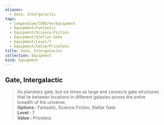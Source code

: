 ```yaml
---
aliases:
  - Gate, Intergalactic
tags:
  - Compendium/CSRD/en/Equipment
  - Equipment/Fantastic
  - Equipment/Science-Fiction
  - Equipment/Stellar-Gate
  - Equipment/Level/7
  - Equipment/Value/Priceless
title: Gate, Intergalactic
collection: Equipment
kind: Equipment
---
```

## Gate, Intergalactic  
  
>As planetary gate, but six times as large and connects gate structures that lie between locations in different galaxies across the entire breadth of the universe.  
> **Options :** Fantastic, Science Fiction, Stellar Gate  
> **Level :** 7  
> **Value :** Priceless